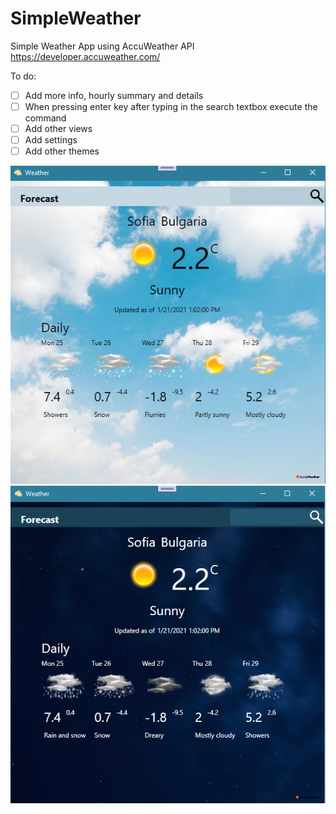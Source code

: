 # SimpleWeather
 Simple Weather App using AccuWeather API https://developer.accuweather.com/
 
 To do:
- [ ] Add more info, hourly summary and details
- [ ] When pressing enter key after typing in the search textbox execute the command
- [ ] Add other views
- [ ] Add settings
- [ ] Add other themes 

![](/Images/app_day.PNG) 
![](/Images/app_night.PNG) 
